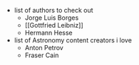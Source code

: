   * list of authors to check out
    * Jorge Luis Borges
    * [[Gottfried Leibniz]]
    * Hermann Hesse
  * list of Astronomy content creators i love
    * Anton Petrov
    * Fraser Cain